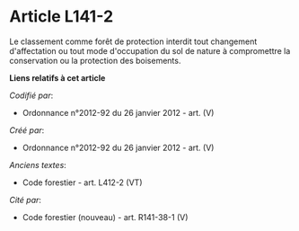 # Article L141-2

Le classement comme forêt de protection interdit tout changement d'affectation ou tout mode d'occupation du sol de nature à
compromettre la conservation ou la protection des boisements.

**Liens relatifs à cet article**

_Codifié par_:

  - Ordonnance n°2012-92 du 26 janvier 2012 - art. (V)

_Créé par_:

  - Ordonnance n°2012-92 du 26 janvier 2012 - art. (V)

_Anciens textes_:

  - Code forestier - art. L412-2 (VT)

_Cité par_:

  - Code forestier (nouveau) - art. R141-38-1 (V)
